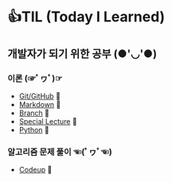 # 👍TIL (Today I Learned)



## 개발자가 되기 위한 공부 (●'◡'●)

### 이론 (☞ﾟヮﾟ)☞
- [Git/GitHub](./Git_GitHub) 💨
- [Markdown](./Markdown) 💨
- [Branch](./Branch) 💨
- [Special Lecture](./SpecialLecture) 💨
- [Python](./Python) 💨

### 알고리즘 문제 풀이 ☜(ﾟヮﾟ☜)
- [Codeup](./Codeup) 💨